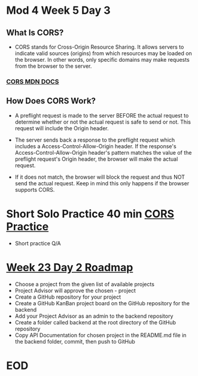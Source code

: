 # Mod 4 Week 5 Day 3

## What Is CORS?
- CORS stands for Cross-Origin Resource Sharing. It allows servers to indicate valid sources (origins) from which resources may be loaded on the browser. In other words, only specific domains may make requests from the browser to the server.

### [CORS MDN DOCS](https://developer.mozilla.org/en-US/docs/Web/HTTP/CORS)

## How Does CORS Work?
- A preflight request is made to the server BEFORE the actual request to determine whether or not the actual request is safe to send or not. This request will include the Origin header.

- The server sends back a response to the preflight request which includes a Access-Control-Allow-Origin header. If the response's Access-Control-Allow-Origin header's pattern matches the value of the preflight request's Origin header, the browser will make the actual request.

- If it does not match, the browser will block the request and thus NOT send the actual request. Keep in mind this only happens if the browser supports CORS.



# Short Solo Practice 40 min [CORS Practice](https://open.appacademy.io/learn/js-py---pt-aug-2022-online/week-23---project-planning--security--authentication/cors-practice)
- Short practice Q/A

# [Week 23 Day 2 Roadmap](https://open.appacademy.io/learn/js-py---pt-aug-2022-online/week-23---project-planning--security--authentication/roadmap)

- Choose a project from the given list of available projects
- Project Advisor will approve the chosen - project
- Create a GitHub repository for your project
- Create a GitHub KanBan project board on the GitHub repository for the backend
- Add your Project Advisor as an admin to the backend repository
- Create a folder called backend at the root directory of the GitHub repository
- Copy API Documentation for chosen project in the README.md file in the backend folder, commit, then push to GitHub

# EOD
